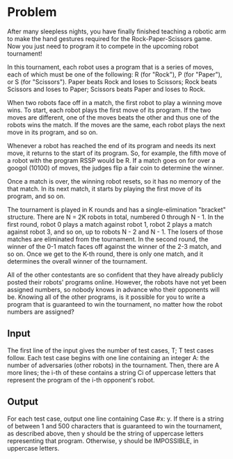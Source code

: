 # Problem

After many sleepless nights, you have finally finished teaching a robotic arm to make the hand gestures required for the Rock-Paper-Scissors game. Now you just need to program it to compete in the upcoming robot tournament!

In this tournament, each robot uses a program that is a series of moves, each of which must be one of the following: R (for "Rock"), P (for "Paper"), or S (for "Scissors"). Paper beats Rock and loses to Scissors; Rock beats Scissors and loses to Paper; Scissors beats Paper and loses to Rock.

When two robots face off in a match, the first robot to play a winning move wins. To start, each robot plays the first move of its program. If the two moves are different, one of the moves beats the other and thus one of the robots wins the match. If the moves are the same, each robot plays the next move in its program, and so on.

Whenever a robot has reached the end of its program and needs its next move, it returns to the start of its program. So, for example, the fifth move of a robot with the program RSSP would be R. If a match goes on for over a googol (10100) of moves, the judges flip a fair coin to determine the winner.

Once a match is over, the winning robot resets, so it has no memory of the that match. In its next match, it starts by playing the first move of its program, and so on.

The tournament is played in K rounds and has a single-elimination "bracket" structure. There are N = 2K robots in total, numbered 0 through N - 1. In the first round, robot 0 plays a match against robot 1, robot 2 plays a match against robot 3, and so on, up to robots N - 2 and N - 1. The losers of those matches are eliminated from the tournament. In the second round, the winner of the 0-1 match faces off against the winner of the 2-3 match, and so on. Once we get to the K-th round, there is only one match, and it determines the overall winner of the tournament.

All of the other contestants are so confident that they have already publicly posted their robots' programs online. However, the robots have not yet been assigned numbers, so nobody knows in advance who their opponents will be. Knowing all of the other programs, is it possible for you to write a program that is guaranteed to win the tournament, no matter how the robot numbers are assigned?

## Input

The first line of the input gives the number of test cases, T; T test cases follow. Each test case begins with one line containing an integer A: the number of adversaries (other robots) in the tournament. Then, there are A more lines; the i-th of these contains a string Ci of uppercase letters that represent the program of the i-th opponent's robot.

## Output

For each test case, output one line containing Case #x: y. If there is a string of between 1 and 500 characters that is guaranteed to win the tournament, as described above, then y should be the string of uppercase letters representing that program. Otherwise, y should be IMPOSSIBLE, in uppercase letters.
